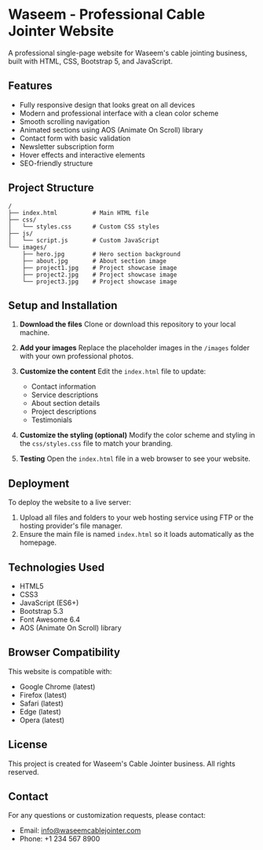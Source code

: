 # Waseem - Professional Cable Jointer Website

A professional single-page website for Waseem's cable jointing business, built with HTML, CSS, Bootstrap 5, and JavaScript.

## Features

- Fully responsive design that looks great on all devices
- Modern and professional interface with a clean color scheme
- Smooth scrolling navigation
- Animated sections using AOS (Animate On Scroll) library
- Contact form with basic validation
- Newsletter subscription form
- Hover effects and interactive elements
- SEO-friendly structure

## Project Structure

```
/
├── index.html          # Main HTML file
├── css/
│   └── styles.css      # Custom CSS styles
├── js/
│   └── script.js       # Custom JavaScript
└── images/
    ├── hero.jpg        # Hero section background
    ├── about.jpg       # About section image
    ├── project1.jpg    # Project showcase image
    ├── project2.jpg    # Project showcase image
    └── project3.jpg    # Project showcase image
```

## Setup and Installation

1. **Download the files**
   Clone or download this repository to your local machine.

2. **Add your images**
   Replace the placeholder images in the `/images` folder with your own professional photos.

3. **Customize the content**
   Edit the `index.html` file to update:
   - Contact information
   - Service descriptions
   - About section details
   - Project descriptions
   - Testimonials

4. **Customize the styling (optional)**
   Modify the color scheme and styling in the `css/styles.css` file to match your branding.

5. **Testing**
   Open the `index.html` file in a web browser to see your website.

## Deployment

To deploy the website to a live server:

1. Upload all files and folders to your web hosting service using FTP or the hosting provider's file manager.
2. Ensure the main file is named `index.html` so it loads automatically as the homepage.

## Technologies Used

- HTML5
- CSS3
- JavaScript (ES6+)
- Bootstrap 5.3
- Font Awesome 6.4
- AOS (Animate On Scroll) library

## Browser Compatibility

This website is compatible with:
- Google Chrome (latest)
- Firefox (latest)
- Safari (latest)
- Edge (latest)
- Opera (latest)

## License

This project is created for Waseem's Cable Jointer business. All rights reserved.

## Contact

For any questions or customization requests, please contact:
- Email: info@waseemcablejointer.com
- Phone: +1 234 567 8900 
